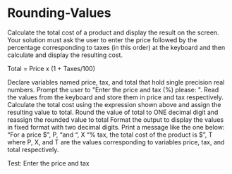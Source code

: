 # Rounding-Values

Calculate the total cost of a product and display the result on the screen. Your solution must ask the user to enter the price followed by the percentage corresponding to taxes (in this order) at the keyboard and then calculate and display the resulting cost.

Total = Price x (1 + Taxes/100)

Declare variables named price, tax, and total that hold single precision real numbers.
Prompt the user to "Enter the price and tax (%) please: ".
Read the values from the keyboard and store them in price and tax respectively.
Calculate the total cost using the expression shown above and assign the resulting value to total. Round the value of total to ONE decimal digit and reassign the rounded value to total
Format the output to display the values in fixed format with two decimal digits. Print a message like the one below:
“For a price $”, P, “and “, X “% tax, the total cost of the product is $”, T where P, X, and T are the values corresponding to variables price, tax, and total respectively.

Test:
Enter the price and tax 
